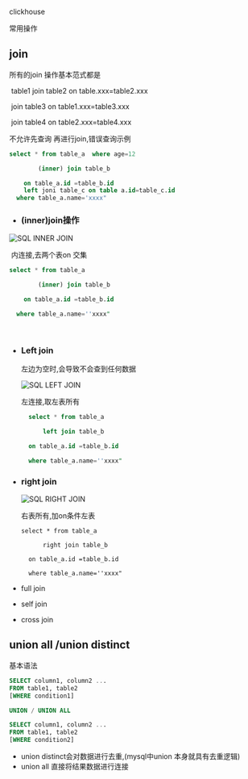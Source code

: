 clickhouse

常用操作

## join

所有的join 操作基本范式都是

​				table1 join table2 on table.xxx=table2.xxx 

​				 join table3 on table1.xxx=table3.xxx

​				 join table4 on table2.xxx=table4.xxx

不允许先查询 再进行join,错误查询示例

```sql
select * from table_a  where age=12

		(inner) join table_b  

	on table_a.id =table_b.id 
	left joni table_c on table a.id=table_c.id
  where table_a.name='xxxx" 
```



- ### (inner)join操作

![SQL INNER JOIN](http://c.biancheng.net/uploads/allimg/210824/092Z42610-0.gif)

​	内连接,去两个表on 交集

```sql
select * from table_a 

		(inner) join table_b  

	on table_a.id =table_b.id 

  where table_a.name=''xxxx" 
```

​	

- ### Left join 

  左边为空时,会导致不会查到任何数据

  ![SQL LEFT JOIN](http://c.biancheng.net/uploads/allimg/210824/093001K37-0.gif)

  左连接,取左表所有

  ```sql
  	select * from table_a 
  
  		left join table_b  
  
  	on table_a.id =table_b.id 
  
    where table_a.name=''xxxx" 
  ```

- ### right join

  ![SQL RIGHT JOIN](http://c.biancheng.net/uploads/allimg/210824/09330262M-0.gif)

  右表所有,加on条件左表

  ```
  select * from table_a 
  
  		right join table_b  
  
  	on table_a.id =table_b.id 
  
    where table_a.name=''xxxx" 
  ```

- full join



- self join

- cross join

  

## union all /union  distinct

基本语法

```sql
SELECT column1, column2 ...
FROM table1, table2
[WHERE condition1]

UNION / UNION ALL

SELECT column1, column2 ...
FROM table1, table2
[WHERE condition2]
```



- union distinct会对数据进行去重,(mysql中union 本身就具有去重逻辑)
- union all 直接将结果数据进行连接